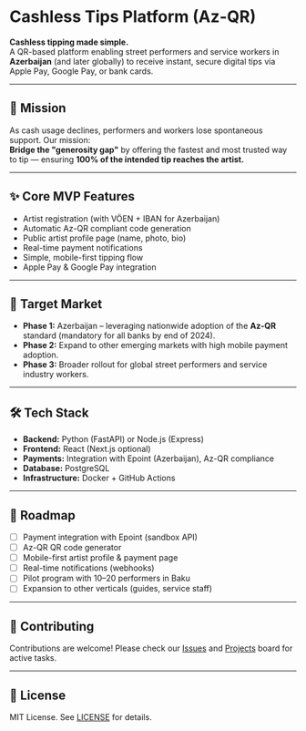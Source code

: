 # Cashless Tips Platform (Az-QR)

**Cashless tipping made simple.**  
A QR-based platform enabling street performers and service workers in **Azerbaijan** (and later globally) to receive instant, secure digital tips via Apple Pay, Google Pay, or bank cards.  

---

## 🎯 Mission
As cash usage declines, performers and workers lose spontaneous support. Our mission:  
**Bridge the "generosity gap"** by offering the fastest and most trusted way to tip — ensuring **100% of the intended tip reaches the artist.**

---

## ✨ Core MVP Features
- Artist registration (with VÖEN + IBAN for Azerbaijan)
- Automatic Az-QR compliant code generation
- Public artist profile page (name, photo, bio)
- Real-time payment notifications
- Simple, mobile-first tipping flow
- Apple Pay & Google Pay integration

---

## 🚀 Target Market
- **Phase 1:** Azerbaijan – leveraging nationwide adoption of the **Az-QR** standard (mandatory for all banks by end of 2024).  
- **Phase 2:** Expand to other emerging markets with high mobile payment adoption.  
- **Phase 3:** Broader rollout for global street performers and service industry workers.  

---

## 🛠️ Tech Stack
- **Backend:** Python (FastAPI) or Node.js (Express)  
- **Frontend:** React (Next.js optional)  
- **Payments:** Integration with Epoint (Azerbaijan), Az-QR compliance  
- **Database:** PostgreSQL  
- **Infrastructure:** Docker + GitHub Actions  

---

## 📌 Roadmap
- [ ] Payment integration with Epoint (sandbox API)  
- [ ] Az-QR QR code generator  
- [ ] Mobile-first artist profile & payment page  
- [ ] Real-time notifications (webhooks)  
- [ ] Pilot program with 10–20 performers in Baku  
- [ ] Expansion to other verticals (guides, service staff)  

---

## 🤝 Contributing
Contributions are welcome! Please check our [Issues](../../issues) and [Projects](../../projects) board for active tasks.  

---

## 📝 License
MIT License. See [LICENSE](./LICENSE) for details.
